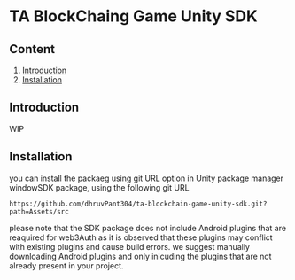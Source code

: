 # TA BlockChaing Game Unity SDK
## Content
1. [Introduction]()
2. [Installation](https://github.com/dhruvPant304/ta-blockchain-game-unity-sdk/new/main?filename=README.md#installation)

## Introduction
WIP

## Installation
you can install the packaeg using git URL option in Unity package manager windowSDK package, using the following git URL
```
https://github.com/dhruvPant304/ta-blockchain-game-unity-sdk.git?path=Assets/src
```
please note that the SDK package does not include Android plugins that are reaquired for web3Auth as it is observed that these plugins may conflict with existing plugins and cause build errors.
we suggest manually downloading Android plugins and only inlcuding the plugins that are not already present in your project.
